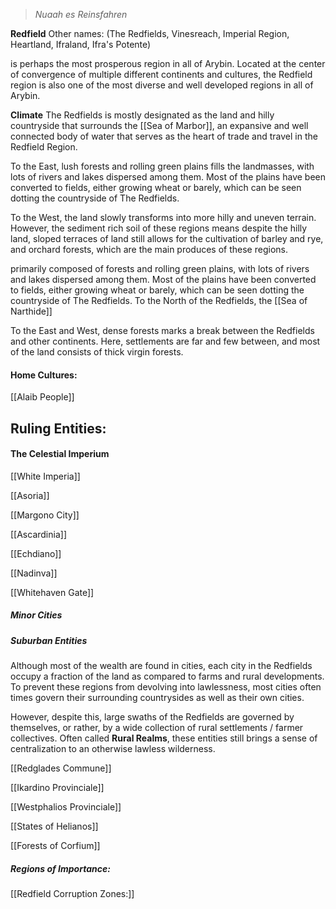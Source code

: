 > *Nuaah es Reinsfahren*

**Redfield** 
Other names: (The Redfields, Vinesreach, Imperial Region, Heartland, Ifraland, Ifra's Potente)

 is perhaps the most prosperous region in all of Arybin. Located at the center of convergence of multiple different continents and cultures, the Redfield region is also one of the most diverse and well developed regions in all of Arybin.

**Climate**
The Redfields is mostly designated as the land and hilly countryside that surrounds the [[Sea of Marbor]], an expansive and well connected body of water that serves as the heart of trade and travel in the Redfield Region. 

To the East, lush forests and rolling green plains fills the landmasses, with lots of rivers and lakes dispersed among them. Most of the plains have been converted to fields, either growing wheat or barely, which can be seen dotting the countryside of The Redfields. 

To the West, the land slowly transforms into more hilly and uneven terrain. However, the sediment rich soil of these regions means despite the hilly land, sloped terraces of land still allows for the cultivation of barley and rye, and orchard forests, which are the main produces of these regions.

primarily composed of forests and rolling green plains, with lots of rivers and lakes dispersed among them. Most of the plains have been converted to fields, either growing wheat or barely, which can be seen dotting the countryside of The Redfields. To the North of the Redfields, the [[Sea of Narthide]] 

To the East and West, dense forests marks a break between the Redfields and other continents. Here, settlements are far and few between, and most of the land consists of thick virgin forests. 

#### **Home Cultures:**
[[Alaib People]]

## **Ruling Entities:**

#### **The Celestial Imperium** 

[[White Imperia]]

[[Asoria]]

[[Margono City]]

[[Ascardinia]]

[[Echdiano]]

[[Nadinva]]

[[Whitehaven Gate]]


##### **Minor Cities**



##### **Suburban Entities**
Although most of the wealth are found in cities, each city in the Redfields occupy a fraction of the land as compared to farms and rural developments. To prevent these regions from devolving into lawlessness, most cities often times govern their surrounding countrysides as well as their own cities.

However, despite this, large swaths of the Redfields are governed by themselves, or rather, by a wide collection of rural settlements / farmer collectives. Often called **Rural Realms**, these entities still brings a sense of centralization to an otherwise lawless wilderness.

[[Redglades Commune]]

[[Ikardino Provinciale]]

[[Westphalios Provinciale]]

[[States of Helianos]]

[[Forests of Corfium]]
##### **Regions of Importance:**
[[Redfield Corruption Zones:]]



